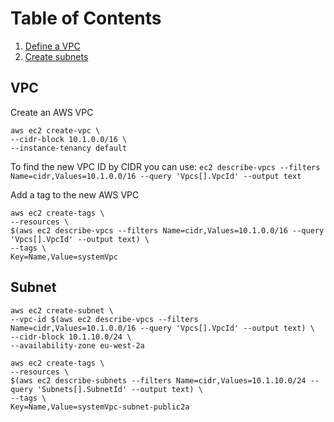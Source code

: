

# Table of Contents
1. [Define a VPC](#VPC)
1. [Create subnets](#Subnet)

<a name="VPC"></a>
## VPC

Create an AWS VPC
```
aws ec2 create-vpc \
--cidr-block 10.1.0.0/16 \
--instance-tenancy default
```

To find the new VPC ID by CIDR you can use:
```ec2 describe-vpcs --filters Name=cidr,Values=10.1.0.0/16 --query 'Vpcs[].VpcId' --output text```

Add a tag to the new AWS VPC
```
aws ec2 create-tags \
--resources \
$(aws ec2 describe-vpcs --filters Name=cidr,Values=10.1.0.0/16 --query 'Vpcs[].VpcId' --output text) \
--tags \
Key=Name,Value=systemVpc
```

<a name="Subnet"></a>
## Subnet
 

```
aws ec2 create-subnet \
--vpc-id $(aws ec2 describe-vpcs --filters Name=cidr,Values=10.1.0.0/16 --query 'Vpcs[].VpcId' --output text) \
--cidr-block 10.1.10.0/24 \
--availability-zone eu-west-2a
```

```
aws ec2 create-tags \
--resources \
$(aws ec2 describe-subnets --filters Name=cidr,Values=10.1.10.0/24 --query 'Subnets[].SubnetId' --output text) \
--tags \
Key=Name,Value=systemVpc-subnet-public2a
```

